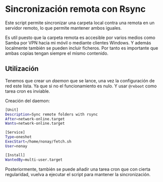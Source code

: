 # Sincronización remota con Rsync

Este script permite sincronizar una carpeta local contra una remota en un servidor remoto, lo que permite mantener ambos iguales.

Es util puesto que la carpeta remota es accesible por varios medios como Samba por VPN hacia mi móvil o mediante clientes Windows. Y además localmente también se pueden incluir ficheros. Por tanto es importante que ambas copias tengan siempre el mismo contenido.

## Utilización
Tenemos que crear un *daemon* que se lance, una vez la configuración de red este lista. Ya que si no el funcionamiento es nulo. Y usar `@reboot` como tarea cron es inviable.

Creación del daemon:

```bash
[Unit]
Description=Sync remote folders with rsync
After=network-online.target
Wants=network-online.target

[Service]
Type=oneshot
ExecStart=/home/nonay/fetch.sh
User=nonay

[Install]
WantedBy=multi-user.target
```
Posteriormente, también se puede añadir una tarea cron que con cierta regularidad, vuelva a ejecutar el script para mantener la sincronización.
